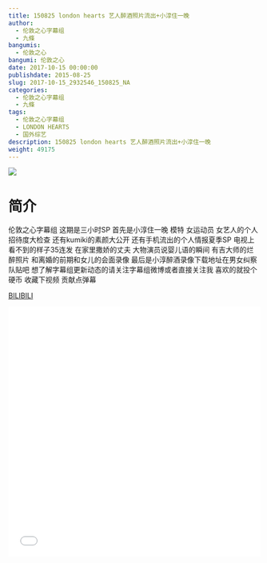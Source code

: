 ```yaml
---
title: 150825 london hearts 艺人醉酒照片流出+小淳住一晚
author: 
  - 伦敦之心字幕组
  - 九條
bangumis: 
  - 伦敦之心
bangumi: 伦敦之心
date: 2017-10-15 00:00:00
publishdate: 2015-08-25
slug: 2017-10-15_2932546_150825_NA
categories: 
  - 伦敦之心字幕组
  - 九條
tags: 
  - 伦敦之心字幕组
  - LONDON HEARTS
  - 国外综艺
description: 150825 london hearts 艺人醉酒照片流出+小淳住一晚
weight: 49175
---
```


![](https://i.imgur.com/T0OWSW1.jpg)

# 简介  
伦敦之心字幕组 这期是三小时SP 首先是小淳住一晚 模特 女运动员 女艺人的个人招待度大检查 还有kumiki的素颜大公开 还有手机流出的个人情报夏季SP 电视上看不到的样子35连发 在家里撒娇的丈夫 大物演员说婴儿语的瞬间 有吉大师的烂醉照片 和离婚的前期和女儿的会面录像 最后是小淳醉酒录像下载地址在男女纠察队贴吧 想了解字幕组更新动态的请关注字幕组微博或者直接关注我 喜欢的就投个硬币 收藏下视频 贡献点弹幕


  [BILIBILI](https://www.bilibili.com/video/av2932546/)


  <iframe src="//www.bilibili.com/html/html5player.html?cid=4588440&aid=2932546" width="100%" height="500" frameborder="0" allowfullscreen="allowfullscreen"></iframe>
